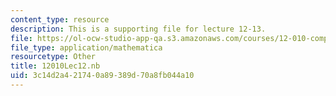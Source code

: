 ```yaml
---
content_type: resource
description: This is a supporting file for lecture 12-13.
file: https://ol-ocw-studio-app-qa.s3.amazonaws.com/courses/12-010-computational-methods-of-scientific-programming-fall-2011/3c14d2a421740a89389d70a8fb044a10_12010Lec12.nb
file_type: application/mathematica
resourcetype: Other
title: 12010Lec12.nb
uid: 3c14d2a4-2174-0a89-389d-70a8fb044a10
---
```

